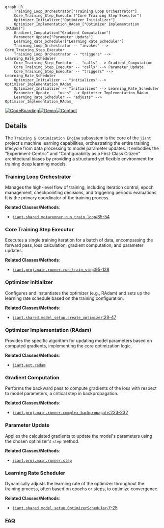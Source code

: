 ```mermaid
graph LR
    Training_Loop_Orchestrator["Training Loop Orchestrator"]
    Core_Training_Step_Executor["Core Training Step Executor"]
    Optimizer_Initializer["Optimizer Initializer"]
    Optimizer_Implementation_RAdam_["Optimizer Implementation (RAdam)"]
    Gradient_Computation["Gradient Computation"]
    Parameter_Update["Parameter Update"]
    Learning_Rate_Scheduler["Learning Rate Scheduler"]
    Training_Loop_Orchestrator -- "invokes" --> Core_Training_Step_Executor
    Training_Loop_Orchestrator -- "triggers" --> Learning_Rate_Scheduler
    Core_Training_Step_Executor -- "calls" --> Gradient_Computation
    Core_Training_Step_Executor -- "calls" --> Parameter_Update
    Core_Training_Step_Executor -- "triggers" --> Learning_Rate_Scheduler
    Optimizer_Initializer -- "initializes" --> Optimizer_Implementation_RAdam_
    Optimizer_Initializer -- "initializes" --> Learning_Rate_Scheduler
    Parameter_Update -- "uses" --> Optimizer_Implementation_RAdam_
    Learning_Rate_Scheduler -- "adjusts" --> Optimizer_Implementation_RAdam_
```

[![CodeBoarding](https://img.shields.io/badge/Generated%20by-CodeBoarding-9cf?style=flat-square)](https://github.com/CodeBoarding/GeneratedOnBoardings)[![Demo](https://img.shields.io/badge/Try%20our-Demo-blue?style=flat-square)](https://www.codeboarding.org/demo)[![Contact](https://img.shields.io/badge/Contact%20us%20-%20contact@codeboarding.org-lightgrey?style=flat-square)](mailto:contact@codeboarding.org)

## Details

The `Training & Optimization Engine` subsystem is the core of the `jiant` project's machine learning capabilities, orchestrating the entire training lifecycle from data processing to model parameter updates. It embodies the "Experiment-Centric" and "Configurability as a First-Class Citizen" architectural biases by providing a structured yet flexible environment for training deep learning models.

### Training Loop Orchestrator
Manages the high-level flow of training, including iteration control, epoch management, checkpointing decisions, and triggering periodic evaluations. It is the primary coordinator of the training process.


**Related Classes/Methods**:

- <a href="https://github.com/nyu-mll/jiant/blob/master/jiant/shared/metarunner.py#L35-L54" target="_blank" rel="noopener noreferrer">`jiant.shared.metarunner.run_train_loop`:35-54</a>


### Core Training Step Executor
Executes a single training iteration for a batch of data, encompassing the forward pass, loss calculation, gradient computation, and parameter updates.


**Related Classes/Methods**:

- <a href="https://github.com/nyu-mll/jiant/blob/master/jiant/proj/main/runner.py#L95-L128" target="_blank" rel="noopener noreferrer">`jiant.proj.main.runner.run_train_step`:95-128</a>


### Optimizer Initializer
Configures and instantiates the optimizer (e.g., RAdam) and sets up the learning rate schedule based on the training configuration.


**Related Classes/Methods**:

- <a href="https://github.com/nyu-mll/jiant/blob/master/jiant/shared/model_setup.py#L28-L47" target="_blank" rel="noopener noreferrer">`jiant.shared.model_setup.create_optimizer`:28-47</a>


### Optimizer Implementation (RAdam)
Provides the specific algorithm for updating model parameters based on computed gradients, implementing the core optimization logic.


**Related Classes/Methods**:

- <a href="https://github.com/nyu-mll/jiant/blob/master/jiant/ext/radam.py" target="_blank" rel="noopener noreferrer">`jiant.ext.radam`</a>


### Gradient Computation
Performs the backward pass to compute gradients of the loss with respect to model parameters, a critical step in backpropagation.


**Related Classes/Methods**:

- <a href="https://github.com/nyu-mll/jiant/blob/master/jiant/proj/main/runner.py#L223-L232" target="_blank" rel="noopener noreferrer">`jiant.proj.main.runner.complex_backpropagate`:223-232</a>


### Parameter Update
Applies the calculated gradients to update the model's parameters using the chosen optimizer's `step` method.


**Related Classes/Methods**:

- <a href="https://github.com/nyu-mll/jiant/blob/master/jiant/proj/main/runner.py" target="_blank" rel="noopener noreferrer">`jiant.proj.main.runner.step`</a>


### Learning Rate Scheduler
Dynamically adjusts the learning rate of the optimizer throughout the training process, often based on epochs or steps, to optimize convergence.


**Related Classes/Methods**:

- <a href="https://github.com/nyu-mll/jiant/blob/master/jiant/shared/model_setup.py#L7-L25" target="_blank" rel="noopener noreferrer">`jiant.shared.model_setup.OptimizerScheduler`:7-25</a>




### [FAQ](https://github.com/CodeBoarding/GeneratedOnBoardings/tree/main?tab=readme-ov-file#faq)